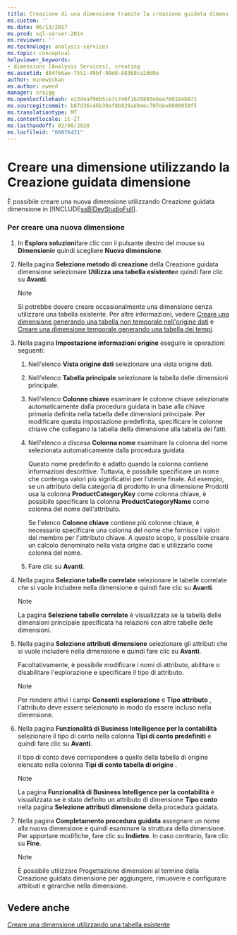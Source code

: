 ```yaml
---
title: Creazione di una dimensione tramite la creazione guidata dimensione | Microsoft Docs
ms.custom: ''
ms.date: 06/13/2017
ms.prod: sql-server-2014
ms.reviewer: ''
ms.technology: analysis-services
ms.topic: conceptual
helpviewer_keywords:
- dimensions [Analysis Services], creating
ms.assetid: d84f66ae-7551-49bf-99d0-88368ca2dd0e
author: minewiskan
ms.author: owend
manager: craigg
ms.openlocfilehash: e23d4af96b5ce7c740f1b29893e6ee760104b871
ms.sourcegitcommit: b87d36c46b39af8b929ad94ec707dee8800950f5
ms.translationtype: MT
ms.contentlocale: it-IT
ms.lasthandoff: 02/08/2020
ms.locfileid: "66076431"
---
```

# <a name="create-a-dimension-using-the-dimension-wizard"></a>Creare una dimensione utilizzando la Creazione guidata dimensione
  È possibile creare una nuova dimensione utilizzando Creazione guidata dimensione in [!INCLUDE[ssBIDevStudioFull](../../includes/ssbidevstudiofull-md.md)].  
  
### <a name="to-create-a-new-dimension"></a>Per creare una nuova dimensione  
  
1.  In **Esplora soluzioni**fare clic con il pulsante destro del mouse su **Dimensioni**e quindi scegliere **Nuova dimensione**.  
  
2.  Nella pagina **Selezione metodo di creazione** della Creazione guidata dimensione selezionare **Utilizza una tabella esistente**e quindi fare clic su **Avanti**.  
  
    > [!NOTE]  
    >  Si potrebbe dovere creare occasionalmente una dimensione senza utilizzare una tabella esistente. Per altre informazioni, vedere [Creare una dimensione generando una tabella non temporale nell'origine dati](create-a-dimension-by-generating-a-non-time-table-in-the-data-source.md) e [Creare una dimensione temporale generando una tabella dei tempi](create-a-time-dimension-by-generating-a-time-table.md).  
  
3.  Nella pagina **Impostazione informazioni origine** eseguire le operazioni seguenti:  
  
    1.  Nell'elenco **Vista origine dati** selezionare una vista origine dati.  
  
    2.  Nell'elenco **Tabella principale** selezionare la tabella delle dimensioni principale.  
  
    3.  Nell'elenco **Colonne chiave** esaminare le colonne chiave selezionate automaticamente dalla procedura guidata in base alla chiave primaria definita nella tabella delle dimensioni principale. Per modificare questa impostazione predefinita, specificare le colonne chiave che collegano la tabella della dimensione alla tabella dei fatti.  
  
    4.  Nell'elenco a discesa **Colonna nome** esaminare la colonna del nome selezionata automaticamente dalla procedura guidata.  
  
         Questo nome predefinito è adatto quando la colonna contiene informazioni descrittive. Tuttavia, è possibile specificare un nome che contenga valori più significativi per l'utente finale. Ad esempio, se un attributo della categoria di prodotto in una dimensione Prodotti usa la colonna **ProductCategoryKey** come colonna chiave, è possibile specificare la colonna **ProductCategoryName** come colonna del nome dell'attributo.  
  
         Se l'elenco **Colonne chiave** contiene più colonne chiave, è necessario specificare una colonna del nome che fornisce i valori del membro per l'attributo chiave. A questo scopo, è possibile creare un calcolo denominato nella vista origine dati e utilizzarlo come colonna del nome.  
  
    5.  Fare clic su **Avanti**.  
  
4.  Nella pagina **Selezione tabelle correlate** selezionare le tabelle correlate che si vuole includere nella dimensione e quindi fare clic su **Avanti**.  
  
    > [!NOTE]  
    >  La pagina **Selezione tabelle correlate** è visualizzata se la tabella delle dimensioni principale specificata ha relazioni con altre tabelle delle dimensioni.  
  
5.  Nella pagina **Selezione attributi dimensione** selezionare gli attributi che si vuole includere nella dimensione e quindi fare clic su **Avanti**.  
  
     Facoltativamente, è possibile modificare i nomi di attributo, abilitare o disabilitare l'esplorazione e specificare il tipo di attributo.  
  
    > [!NOTE]  
    >  Per rendere attivi i campi **Consenti esplorazione** e **Tipo attributo** , l'attributo deve essere selezionato in modo da essere incluso nella dimensione.  
  
6.  Nella pagina **Funzionalità di Business Intelligence per la contabilità** selezionare il tipo di conto nella colonna **Tipi di conto predefiniti** e quindi fare clic su **Avanti**.  
  
     Il tipo di conto deve corrispondere a quello della tabella di origine elencato nella colonna **Tipi di conto tabella di origine** .  
  
    > [!NOTE]  
    >  La pagina **Funzionalità di Business Intelligence per la contabilità** è visualizzata se è stato definito un attributo di dimensione **Tipo conto** nella pagina **Selezione attributi dimensione** della procedura guidata.  
  
7.  Nella pagina **Completamento procedura guidata** assegnare un nome alla nuova dimensione e quindi esaminare la struttura della dimensione. Per apportare modifiche, fare clic su **Indietro**. In caso contrario, fare clic su **Fine**.  
  
    > [!NOTE]  
    >  È possibile utilizzare Progettazione dimensioni al termine della Creazione guidata dimensione per aggiungere, rimuovere e configurare attributi e gerarchie nella dimensione.  
  
## <a name="see-also"></a>Vedere anche  
 [Creare una dimensione utilizzando una tabella esistente](create-a-dimension-by-using-an-existing-table.md)  
  
  
